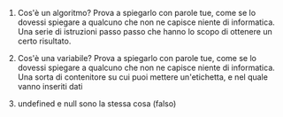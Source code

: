 1. Cos'è un algoritmo? Prova a spiegarlo con parole tue, come se lo dovessi spiegare a qualcuno che non ne capisce niente di informatica.
Una serie di istruzioni passo passo che hanno lo scopo di ottenere un certo risultato.


2. Cos'è una variabile? Prova a spiegarlo con parole tue, come se lo dovessi spiegare a qualcuno che non ne capisce niente di informatica.
Una sorta di contenitore su cui puoi mettere un'etichetta, e nel quale vanno inseriti dati

3. undefined e null sono la stessa cosa (falso)
